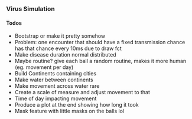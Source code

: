 ### Virus Simulation

#### Todos
- Bootstrap or make it pretty somehow
- Problem: one encounter that should have a fixed transmission chance has that chance every 10ms due to draw fct
- Make disease duration normal distributed
- Maybe routine? give each ball a random routine, makes it more human (eg. movement per day)
- Build Continents containing cities
- Make water between continents
- Make movement across water rare
- Create a scale of measure and adjust movement to that
- Time of day impacting movement
- Produce a plot at the end showing how long it took
- Mask feature with little masks on the balls lol